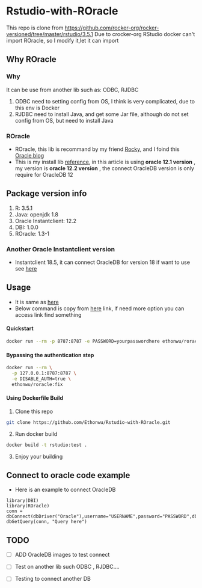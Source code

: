 # Rstudio-with-ROracle
This repo is clone from https://github.com/rocker-org/rocker-versioned/tree/master/rstudio/3.5.1
Due to crocker-org RStudio docker can't import ROracle, so I modify it,let it can import 
## Why ROracle 
### Why
It can be use from another lib such as: ODBC, RJDBC 
1. ODBC need to setting config from OS, I think is very complicated, due to this env is Docker
2. RJDBC need to install Java, and get some Jar file, although do not set config from OS, but need to install Java
### ROracle
* ROracle, this lib is recommand by my friend [Rocky](https://github.com/simpleplanya), and I foind this [Oracle blog](https://blogs.oracle.com/r/r-to-oracle-database-connectivity:-use-roracle-for-both-performance-and-scalability)
* This is my install lib [reference](https://thraxys.wordpress.com/2016/10/25/install-roracle-on-linux/), in this article is using **oracle 12.1 version** , my version is **oracle 12.2 version** , the connect OracleDB version is only require for OracleDB 12
## Package version info
1. R: 3.5.1
2. Java: openjdk 1.8
3. Oracle Instantclient: 12.2
4. DBI: 1.0.0
5. ROracle: 1.3-1
### Another Oracle Instantclient version
* Instantclient 18.5, it can connect OracleDB for version 18 if want to use see [here](https://github.com/Ethonwu/Rstudio-with-ROracle/tree/master/build_on_oracle18.5)
## Usage
* It is same as [here](https://github.com/rocker-org/rocker-versioned/tree/master/rstudio/3.5.1)
* Below command is copy from [here](https://github.com/rocker-org/rocker-versioned/tree/master/rstudio/3.5.1) link, if need more option you can access link find something
#### Quickstart
```sh
docker run --rm -p 8787:8787 -e PASSWORD=yourpasswordhere ethonwu/roracle:fix
```
#### Bypassing the authentication step
```sh
docker run --rm \
  -p 127.0.0.1:8787:8787 \
  -e DISABLE_AUTH=true \
  ethonwu/roracle:fix
```
#### Using Dockerfile Build
1. Clone this repo
```sh
git clone https://github.com/Ethonwu/Rstudio-with-ROracle.git
```
2. Run docker build
```sh
docker build -t rstudio:test .
```
3. Enjoy your building 
## Connect to oracle code example
* Here is an example to connect OracleDB 
```
library(DBI)
library(ROracle)
conn = dbConnect(dbDriver("Oracle"),username="USERNAME",password="PASSWORD",dbname="IP:PORT/DBNAME")
dbGetQuery(conn, "Query here")
```
## TODO
* [ ] ADD OracleDB images to test connect 
* [ ] Test on another lib such ODBC , RJDBC....
* [ ] Testing to connect another DB

